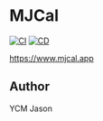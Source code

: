 # MJCal

[![CI](https://github.com/ycmjason/mjcal/actions/workflows/ci.yml/badge.svg)](https://github.com/ycmjason/mjcal/actions/workflows/ci.yml)
[![CD](https://github.com/ycmjason/mjcal/actions/workflows/cd.yml/badge.svg)](https://github.com/ycmjason/mjcal/actions/workflows/cd.yml)

https://www.mjcal.app

## Author

YCM Jason
